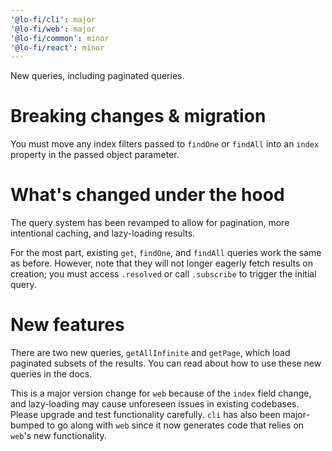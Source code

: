 ```yaml
---
'@lo-fi/cli': major
'@lo-fi/web': major
'@lo-fi/common': minor
'@lo-fi/react': minor
---
```


New queries, including paginated queries.

# Breaking changes & migration

You must move any index filters passed to `findOne` or `findAll` into an `index` property in the passed object parameter.

# What's changed under the hood

The query system has been revamped to allow for pagination, more intentional caching, and lazy-loading results.

For the most part, existing `get`, `findOne`, and `findAll` queries work the same as before. However, note that they will not longer eagerly fetch results on creation; you must access `.resolved` or call `.subscribe` to trigger the initial query.

# New features

There are two new queries, `getAllInfinite` and `getPage`, which load paginated subsets of the results. You can read about how to use these new queries in the docs.

This is a major version change for `web` because of the `index` field change, and lazy-loading may cause unforeseen issues in existing codebases. Please upgrade and test functionality carefully. `cli` has also been major-bumped to go along with `web` since it now generates code that relies on `web`'s new functionality.
